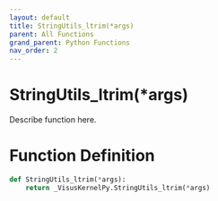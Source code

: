 ```yaml
---
layout: default
title: StringUtils_ltrim(*args)
parent: All Functions
grand_parent: Python Functions
nav_order: 2
---
```


# StringUtils_ltrim(*args)

Describe function here.

# Function Definition

```python
def StringUtils_ltrim(*args):
    return _VisusKernelPy.StringUtils_ltrim(*args)
```